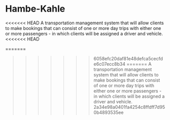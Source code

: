 # Hambe-Kahle
<<<<<<< HEAD
A transportation management system that will allow clients to make bookings that can consist of one or more day trips with either one or more passengers - in which clients will be assigned a driver and vehicle.
<<<<<<< HEAD


=======

>>>>>>> 6058efc20daf81e48defca5cecfde6c07ecc8b34
=======
A transportation management system that will allow clients to make bookings that can consist of one or more day trips with either one or more passengers - in which clients will be assigned a driver and vehicle.
>>>>>>> 2a34e98a0401fa4254c8ffdff7d950b4893535ee

